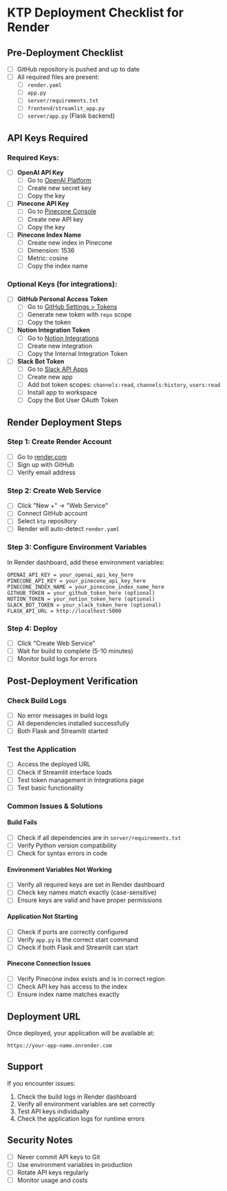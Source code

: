 # KTP Deployment Checklist for Render

## Pre-Deployment Checklist

- [ ] GitHub repository is pushed and up to date
- [ ] All required files are present:
  - [ ] `render.yaml`
  - [ ] `app.py`
  - [ ] `server/requirements.txt`
  - [ ] `frontend/streamlit_app.py`
  - [ ] `server/app.py` (Flask backend)

## API Keys Required

### Required Keys:
- [ ] **OpenAI API Key**
  - [ ] Go to [OpenAI Platform](https://platform.openai.com/api-keys)
  - [ ] Create new secret key
  - [ ] Copy the key

- [ ] **Pinecone API Key**
  - [ ] Go to [Pinecone Console](https://app.pinecone.io/)
  - [ ] Create new API key
  - [ ] Copy the key

- [ ] **Pinecone Index Name**
  - [ ] Create new index in Pinecone
  - [ ] Dimension: 1536
  - [ ] Metric: cosine
  - [ ] Copy the index name

### Optional Keys (for integrations):
- [ ] **GitHub Personal Access Token**
  - [ ] Go to [GitHub Settings > Tokens](https://github.com/settings/tokens)
  - [ ] Generate new token with `repo` scope
  - [ ] Copy the token

- [ ] **Notion Integration Token**
  - [ ] Go to [Notion Integrations](https://www.notion.so/my-integrations)
  - [ ] Create new integration
  - [ ] Copy the Internal Integration Token

- [ ] **Slack Bot Token**
  - [ ] Go to [Slack API Apps](https://api.slack.com/apps)
  - [ ] Create new app
  - [ ] Add bot token scopes: `channels:read`, `channels:history`, `users:read`
  - [ ] Install app to workspace
  - [ ] Copy the Bot User OAuth Token

## Render Deployment Steps

### Step 1: Create Render Account
- [ ] Go to [render.com](https://render.com)
- [ ] Sign up with GitHub
- [ ] Verify email address

### Step 2: Create Web Service
- [ ] Click "New +" → "Web Service"
- [ ] Connect GitHub account
- [ ] Select `ktp` repository
- [ ] Render will auto-detect `render.yaml`

### Step 3: Configure Environment Variables
In Render dashboard, add these environment variables:

```
OPENAI_API_KEY = your_openai_api_key_here
PINECONE_API_KEY = your_pinecone_api_key_here
PINECONE_INDEX_NAME = your_pinecone_index_name_here
GITHUB_TOKEN = your_github_token_here (optional)
NOTION_TOKEN = your_notion_token_here (optional)
SLACK_BOT_TOKEN = your_slack_token_here (optional)
FLASK_API_URL = http://localhost:5000
```

### Step 4: Deploy
- [ ] Click "Create Web Service"
- [ ] Wait for build to complete (5-10 minutes)
- [ ] Monitor build logs for errors

## Post-Deployment Verification

### Check Build Logs
- [ ] No error messages in build logs
- [ ] All dependencies installed successfully
- [ ] Both Flask and Streamlit started

### Test the Application
- [ ] Access the deployed URL
- [ ] Check if Streamlit interface loads
- [ ] Test token management in Integrations page
- [ ] Test basic functionality

### Common Issues & Solutions

#### Build Fails
- [ ] Check if all dependencies are in `server/requirements.txt`
- [ ] Verify Python version compatibility
- [ ] Check for syntax errors in code

#### Environment Variables Not Working
- [ ] Verify all required keys are set in Render dashboard
- [ ] Check key names match exactly (case-sensitive)
- [ ] Ensure keys are valid and have proper permissions

#### Application Not Starting
- [ ] Check if ports are correctly configured
- [ ] Verify `app.py` is the correct start command
- [ ] Check if both Flask and Streamlit can start

#### Pinecone Connection Issues
- [ ] Verify Pinecone index exists and is in correct region
- [ ] Check API key has access to the index
- [ ] Ensure index name matches exactly

## Deployment URL

Once deployed, your application will be available at:
```
https://your-app-name.onrender.com
```

## Support

If you encounter issues:
1. Check the build logs in Render dashboard
2. Verify all environment variables are set correctly
3. Test API keys individually
4. Check the application logs for runtime errors

## Security Notes

- [ ] Never commit API keys to Git
- [ ] Use environment variables in production
- [ ] Rotate API keys regularly
- [ ] Monitor usage and costs 